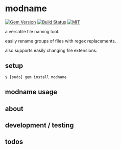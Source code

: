 modname
=======


[![Gem Version](https://badge.fury.io/rb/modname.svg)](https://badge.fury.io/rb/modname)
[![Build Status](https://travis-ci.org/jeremywrnr/modname.svg?branch=master)](https://travis-ci.org/jeremywrnr/modname)
[![MIT](https://img.shields.io/npm/l/alt.svg?style=flat)](http://jeremywrnr.com/mit-license)


a versatile file naming tool.

easily rename groups of files with regex replacements.

also supports easily changing file extensions.


## setup

    $ [sudo] gem install modname

## modname usage

## about

## development / testing

## todos

